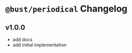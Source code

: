 # `@bust/periodical` Changelog
<!-- next-version-start -->
<!-- next-version-end -->
## v1.0.0

* add docs
* add initial implementation


